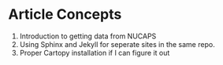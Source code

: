 # Article Concepts

1. Introduction to getting data from NUCAPS
2. Using Sphinx and Jekyll for seperate sites in the same repo.
3. Proper Cartopy installation if I can figure it out